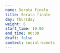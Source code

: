 ```yaml
---
name: Serata finale
title: Serata finale
day: thursday
weight: 6
start_time: 19:00
end_time: 00:00
draft: false
context: social-events
---
```

